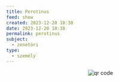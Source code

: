 ```yaml
---
title: Perotinus
feed: show
created: 2023-12-20 18:38
date: 2023-12-20 18:38
permalink: perotinus
subject:
  - zenetöri
type:
  - személy
---
```



<p style="text-align: center;"><img src="https://chart.googleapis.com/chart?cht=qr&chl=https://notes.andrasdenes.com/perotinus&chs=180x180&choe=UTF-8&chld=L|2" alt="qr code"></p>

